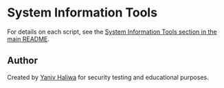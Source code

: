 # System Information Tools

For details on each script, see the [System Information Tools section in the main README](https://github.com/YanivHaliwa/linux-admin-toolkit#-system-information-tools).

## Author

Created by [Yaniv Haliwa](https://github.com/YanivHaliwa) for security testing and educational purposes. 